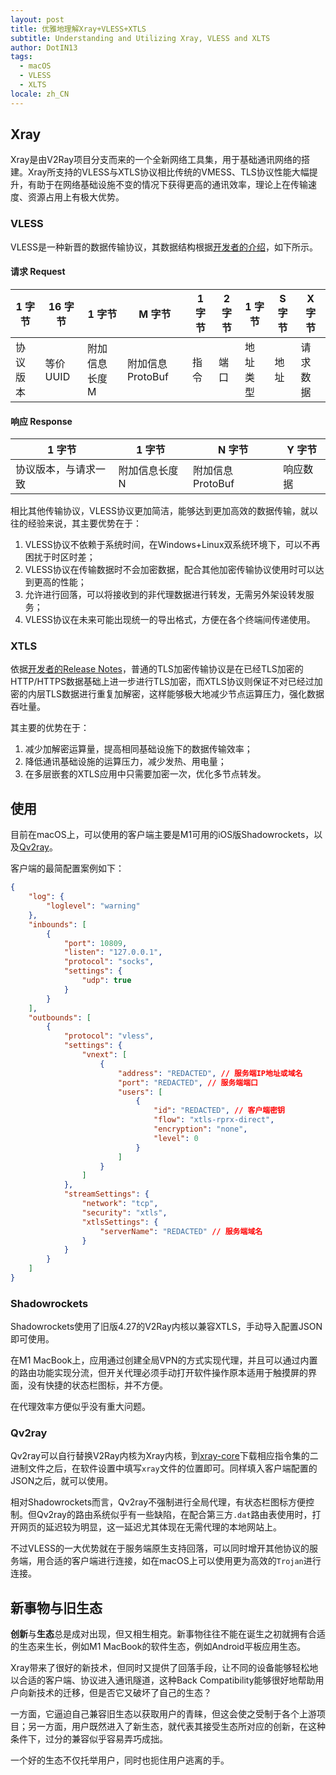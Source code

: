 ```yaml
---
layout: post
title: 优雅地理解Xray+VLESS+XTLS
subtitle: Understanding and Utilizing Xray, VLESS and XLTS
author: DotIN13
tags:
  - macOS
  - VLESS
  - XLTS
locale: zh_CN
---
```


## Xray

Xray是由V2Ray项目分支而来的一个全新网络工具集，用于基础通讯网络的搭建。Xray所支持的VLESS与XTLS协议相比传统的VMESS、TLS协议性能大幅提升，有助于在网络基础设施不变的情况下获得更高的通讯效率，理论上在传输速度、资源占用上有极大优势。

### VLESS

VLESS是一种新晋的数据传输协议，其数据结构根据[开发者的介绍](https://github.com/v2ray/v2ray-core/issues/2636)，如下所示。

#### 请求 Request

| 1 字节   | 16 字节   | 1 字节         | M 字节            | 1 字节 | 2 字节 | 1 字节   | S 字节 | X 字节   |
| -------- | --------- | -------------- | ----------------- | ------ | ------ | -------- | ------ | -------- |
| 协议版本 | 等价 UUID | 附加信息长度 M | 附加信息 ProtoBuf | 指令   | 端口   | 地址类型 | 地址   | 请求数据 |

#### 响应 Response

| 1 字节               | 1 字节         | N 字节            | Y 字节   |
| -------------------- | -------------- | ----------------- | -------- |
| 协议版本，与请求一致 | 附加信息长度 N | 附加信息 ProtoBuf | 响应数据 |

相比其他传输协议，VLESS协议更加简洁，能够达到更加高效的数据传输，就以往的经验来说，其主要优势在于：

1. VLESS协议不依赖于系统时间，在Windows+Linux双系统环境下，可以不再困扰于时区时差；
2. VLESS协议在传输数据时不会加密数据，配合其他加密传输协议使用时可以达到更高的性能；
3. 允许进行回落，可以将接收到的非代理数据进行转发，无需另外架设转发服务；
4. VLESS协议在未来可能出现统一的导出格式，方便在各个终端间传递使用。

### XTLS

依据[开发者的Release Notes](https://github.com/rprx/v2ray-vless/releases/tag/xtls)，普通的TLS加密传输协议是在已经TLS加密的HTTP/HTTPS数据基础上进一步进行TLS加密，而XTLS协议则保证不对已经过加密的内层TLS数据进行重复加解密，这样能够极大地减少节点运算压力，强化数据吞吐量。

其主要的优势在于：

1. 减少加解密运算量，提高相同基础设施下的数据传输效率；
2. 降低通讯基础设施的运算压力，减少发热、用电量；
3. 在多层嵌套的XTLS应用中只需要加密一次，优化多节点转发。

## 使用

目前在macOS上，可以使用的客户端主要是M1可用的iOS版Shadowrockets，以及[Qv2ray](https://github.com/Qv2ray/Qv2ray)。

客户端的最简配置案例如下：

```json
{
    "log": {
        "loglevel": "warning"
    },
    "inbounds": [
        {
            "port": 10809,
            "listen": "127.0.0.1",
            "protocol": "socks",
            "settings": {
                "udp": true
            }
        }
    ],
    "outbounds": [
        {
            "protocol": "vless",
            "settings": {
                "vnext": [
                    {
                        "address": "REDACTED", // 服务端IP地址或域名
                        "port": "REDACTED", // 服务端端口
                        "users": [
                            {
                                "id": "REDACTED", // 客户端密钥
                                "flow": "xtls-rprx-direct",
                                "encryption": "none",
                                "level": 0
                            }
                        ]
                    }
                ]
            },
            "streamSettings": {
                "network": "tcp",
                "security": "xtls",
                "xtlsSettings": {
                    "serverName": "REDACTED" // 服务端域名
                }
            }
        }
    ]
}
```



### Shadowrockets

Shadowrockets使用了旧版4.27的V2Ray内核以兼容XTLS，手动导入配置JSON即可使用。

在M1 MacBook上，应用通过创建全局VPN的方式实现代理，并且可以通过内置的路由功能实现分流，但开关代理必须手动打开软件操作原本适用于触摸屏的界面，没有快捷的状态栏图标，并不方便。

在代理效率方便似乎没有重大问题。

### Qv2ray

Qv2ray可以自行替换V2Ray内核为Xray内核，到[xray-core](https://github.com/XTLS/Xray-core/releases)下载相应指令集的二进制文件之后，在软件设置中填写`xray`文件的位置即可。同样填入客户端配置的JSON之后，就可以使用。

相对Shadowrockets而言，Qv2ray不强制进行全局代理，有状态栏图标方便控制。但Qv2ray的路由系统似乎有一些缺陷，在配合第三方`.dat`路由表使用时，打开网页的延迟较为明显，这一延迟尤其体现在无需代理的本地网站上。

不过VLESS的一大优势就在于服务端原生支持回落，可以同时增开其他协议的服务端，用合适的客户端进行连接，如在macOS上可以使用更为高效的`Trojan`进行连接。

## 新事物与旧生态

**创新**与**生态**总是成对出现，但又相生相克。新事物往往不能在诞生之初就拥有合适的生态来生长，例如M1 MacBook的软件生态，例如Android平板应用生态。

Xray带来了很好的新技术，但同时又提供了回落手段，让不同的设备能够轻松地以合适的客户端、协议进入通讯隧道，这种Back Compatibility能够很好地帮助用户向新技术的迁移，但是否它又破坏了自己的生态？

一方面，它逼迫自己兼容旧生态以获取用户的青睐，但这会使之受制于各个上游项目；另一方面，用户既然进入了新生态，就代表其接受生态所对应的创新，在这种条件下，过分的兼容似乎容易弄巧成拙。

一个好的生态不仅托举用户，同时也扼住用户逃离的手。
